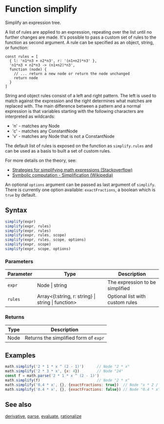 <!-- Note: This file is automatically generated from source code comments. Changes made in this file will be overridden. -->

# Function simplify

Simplify an expression tree.

A list of rules are applied to an expression, repeating over the list until
no further changes are made.
It's possible to pass a custom set of rules to the function as second
argument. A rule can be specified as an object, string, or function:

    const rules = [
      { l: 'n1*n3 + n2*n3', r: '(n1+n2)*n3' },
      'n1*n3 + n2*n3 -> (n1+n2)*n3',
      function (node) {
        // ... return a new node or return the node unchanged
        return node
      }
    ]

String and object rules consist of a left and right pattern. The left is
used to match against the expression and the right determines what matches
are replaced with. The main difference between a pattern and a normal
expression is that variables starting with the following characters are
interpreted as wildcards:

- 'n' - matches any Node
- 'c' - matches any ConstantNode
- 'v' - matches any Node that is not a ConstantNode

The default list of rules is exposed on the function as `simplify.rules`
and can be used as a basis to built a set of custom rules.

For more details on the theory, see:

- [Strategies for simplifying math expressions (Stackoverflow)](https://stackoverflow.com/questions/7540227/strategies-for-simplifying-math-expressions)
- [Symbolic computation - Simplification (Wikipedia)](https://en.wikipedia.org/wiki/Symbolic_computation#Simplification)

 An optional `options` argument can be passed as last argument of `simplify`.
 There is currently one option available: `exactFractions`, a boolean which
 is `true` by default.


## Syntax

```js
simplify(expr)
simplify(expr, rules)
simplify(expr, rules)
simplify(expr, rules, scope)
simplify(expr, rules, scope, options)
simplify(expr, scope)
simplify(expr, scope, options)
```

### Parameters

Parameter | Type | Description
--------- | ---- | -----------
`expr` | Node &#124; string |  The expression to be simplified
`rules` | Array&lt;{l:string, r: string} &#124; string &#124; function&gt; |  Optional list with custom rules

### Returns

Type | Description
---- | -----------
Node | Returns the simplified form of `expr`


## Examples

```js
math.simplify('2 * 1 * x ^ (2 - 1)')      // Node "2 * x"
math.simplify('2 * 3 * x', {x: 4})        // Node "24"
const f = math.parse('2 * 1 * x ^ (2 - 1)')
math.simplify(f)                          // Node "2 * x"
math.simplify('0.4 * x', {}, {exactFractions: true})  // Node "x * 2 / 5"
math.simplify('0.4 * x', {}, {exactFractions: false}) // Node "0.4 * x"
```


## See also

[derivative](derivative.md),
[parse](parse.md),
[evaluate](evaluate.md),
[rationalize](rationalize.md)

